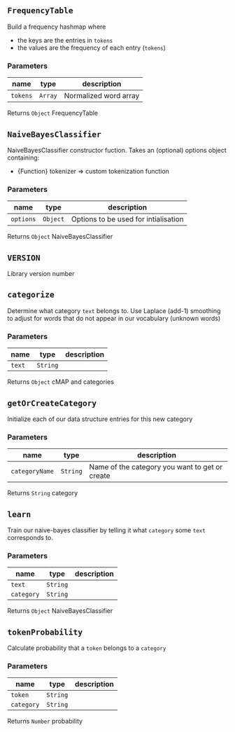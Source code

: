 ## `FrequencyTable`

Build a frequency hashmap where
- the keys are the entries in `tokens`
- the values are the frequency of each entry (`tokens`)

### Parameters

| name | type | description |
| ---- | ---- | ----------- |
| `tokens` | `Array` | Normalized word array |



Returns `Object` FrequencyTable

## `NaiveBayesClassifier`

NaiveBayesClassifier constructor fuction. Takes an (optional) options object containing:
  - {Function} tokenizer => custom tokenization function

### Parameters

| name | type | description |
| ---- | ---- | ----------- |
| `options` | `Object` | Options to be used for intialisation |



Returns `Object` NaiveBayesClassifier

## `VERSION`

Library version number





## `categorize`

Determine what category `text` belongs to.
Use Laplace (add-1) smoothing to adjust for words that do not appear in our vocabulary (unknown words)

### Parameters

| name | type | description |
| ---- | ---- | ----------- |
| `text` | `String` |  |



Returns `Object` cMAP and categories

## `getOrCreateCategory`

Initialize each of our data structure entries for this new category

### Parameters

| name | type | description |
| ---- | ---- | ----------- |
| `categoryName` | `String` | Name of the category you want to get or create |



Returns `String` category

## `learn`

Train our naive-bayes classifier by telling it what `category` some `text` corresponds to.

### Parameters

| name | type | description |
| ---- | ---- | ----------- |
| `text` | `String` |  |
| `category` | `String` |  |



Returns `Object` NaiveBayesClassifier

## `tokenProbability`

Calculate probability that a `token` belongs to a `category`

### Parameters

| name | type | description |
| ---- | ---- | ----------- |
| `token` | `String` |  |
| `category` | `String` |  |



Returns `Number` probability

